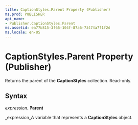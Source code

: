 ```yaml
---
title: CaptionStyles.Parent Property (Publisher)
ms.prod: PUBLISHER
api_name:
- Publisher.CaptionStyles.Parent
ms.assetid: ea77b815-3f65-104f-87a6-73474a7f1f2d
ms.locale: en-US
---
```



# CaptionStyles.Parent Property (Publisher)

Returns the parent of the  **CaptionStyles** collection. Read-only.


## Syntax

 _expression_. **Parent**

 _expression_A variable that represents a  **CaptionStyles** object.


